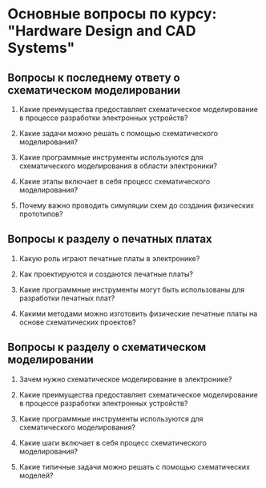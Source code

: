 # Основные вопросы по курсу: "Hardware Design and CAD Systems"

## Вопросы к последнему ответу о схематическом моделировании

1. Какие преимущества предоставляет схематическое моделирование в процессе разработки электронных устройств?

2. Какие задачи можно решать с помощью схематического моделирования?

3. Какие программные инструменты используются для схематического моделирования в области электроники?

4. Какие этапы включает в себя процесс схематического моделирования?

5. Почему важно проводить симуляции схем до создания физических прототипов?

## Вопросы к разделу о печатных платах

1. Какую роль играют печатные платы в электронике?

2. Как проектируются и создаются печатные платы?

3. Какие программные инструменты могут быть использованы для разработки печатных плат?

4. Какими методами можно изготовить физические печатные платы на основе схематических проектов?

## Вопросы к разделу о схематическом моделировании

1. Зачем нужно схематическое моделирование в электронике?

2. Какие преимущества предоставляет схематическое моделирование в процессе разработки электронных устройств?

3. Какие программные инструменты используются для схематического моделирования?

4. Какие шаги включает в себя процесс схематического моделирования?

5. Какие типичные задачи можно решать с помощью схематических моделей?